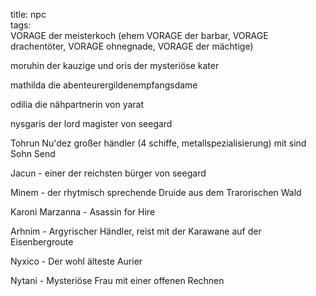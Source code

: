title: npc  
tags:   
  VORAGE der meisterkoch (ehem VORAGE der barbar, VORAGE drachentöter, VORAGE ohnegnade, VORAGE der mächtige)  

moruhin der kauzige und oris der mysteriöse kater  

mathilda die abenteurergildenempfangsdame  

odilia die nähpartnerin von yarat  

nysgaris der lord magister von seegard  

Tohrun Nu'dez großer händler (4 schiffe, metallspezialisierung) mit sind Sohn Send

Jacun - einer der reichsten bürger von seegard

Minem - der rhytmisch sprechende Druide aus dem Trarorischen Wald

Karoni Marzanna - Asassin for Hire

Arhnim - Argyrischer Händler, reist mit der Karawane auf der Eisenbergroute

Nyxico - Der wohl älteste Aurier

Nytani - Mysteriöse Frau mit einer offenen Rechnen